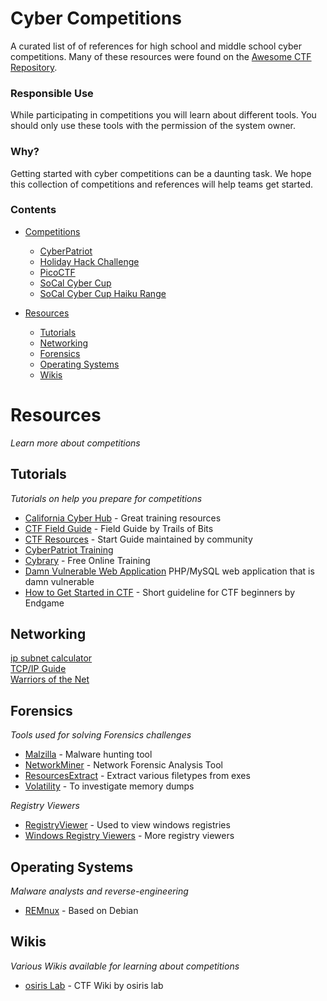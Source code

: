 # Cyber Competitions

A curated list of of references for high school and middle school cyber competitions. Many of these resources were found on the [Awesome CTF Repository](https://github.com/apsdehal/awesome-ctf).

### Responsible Use
While participating in competitions you will learn about different tools. You should only use these tools with the permission of the system owner.

### Why?

Getting started with cyber competitions can be a daunting task. We hope this collection of competitions and references will help teams get started.


### Contents

- [Competitions](#competitions)
  - [CyberPatriot](https://www.uscyberpatriot.org/)
  - [Holiday Hack Challenge](https://holidayhackchallenge.com/)
  - [PicoCTF](https://picoctf.com/)
  - [SoCal Cyber Cup](https://socal.cc)    
  - [SoCal Cyber Cup Haiku Range](https://socal.ccc.haikurange.cloud)

- [Resources](#resources)
  - [Tutorials](#tutorials)
  - [Networking](#networking)     
  - [Forensics](#forensics-1)
  - [Operating Systems](#operating-systems)
  - [Wikis](#wikis)

# Resources

*Learn more about competitions*

## Tutorials

*Tutorials on help you prepare for competitions*

- [California Cyber Hub](https://www.ca-cyberhub.org/) - Great training resources
- [CTF Field Guide](https://trailofbits.github.io/ctf/) - Field Guide by Trails of Bits
- [CTF Resources](http://ctfs.github.io/resources/) -  Start Guide maintained by community
- [CyberPatriot Training ](https://itpro.tv/course-library/cyberpatriot/cyberpatriot-program-details/)
- [Cybrary](https://www.cybrary.it/) - Free Online Training
- [Damn Vulnerable Web Application](http://www.dvwa.co.uk/) PHP/MySQL web application that is damn vulnerable
- [How to Get Started in CTF](https://www.endgame.com/blog/how-get-started-ctf) - Short guideline for CTF beginners by Endgame

## Networking    

[ip subnet calculator](http://www.subnet-calculator.com)     
[TCP/IP Guide](http://tcpipguide.com)      
[Warriors of the Net](http://www.youtube.com/watch?v=PBWhzz_Gn10)     


## Forensics

*Tools used for solving Forensics challenges*

- [Malzilla](http://malzilla.sourceforge.net/) - Malware hunting tool
- [NetworkMiner](http://www.netresec.com/?page=NetworkMiner) - Network Forensic Analysis Tool
- [ResourcesExtract](http://www.nirsoft.net/utils/resources_extract.html) - Extract various filetypes from exes
- [Volatility](https://github.com/volatilityfoundation/volatility) - To investigate memory dumps

*Registry Viewers*
- [RegistryViewer](http://www.gaijin.at/en/getitpage.php?id=regview) - Used to view windows registries
- [Windows Registry Viewers](http://www.forensicswiki.org/wiki/Windows_Registry) - More registry viewers

## Operating Systems


*Malware analysts and reverse-engineering*

- [REMnux](https://remnux.org/) - Based on Debian


## Wikis

*Various Wikis available for learning about competitions*

- [osiris Lab](https://github.com/isislab/Project-Ideas/wiki) - CTF Wiki by osiris lab
